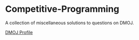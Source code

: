 # Competitive-Programming
 A collection of miscellaneous solutions to questions on DMOJ.

[DMOJ Profile](https://dmoj.ca/user/anthony20093)
